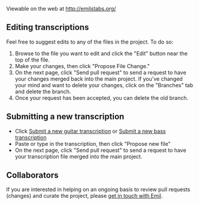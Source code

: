 Viewable on the web at http://emilstabs.org/

## Editing transcriptions

Feel free to suggest edits to any of the files in the project.  To do so: 

1. Browse to the file you want to edit and click the "Edit" button near the top of the file.  
2. Make your changes, then click "Propose File Change." 
3. On the next page, click "Send pull request" to send a request to have your changes merged back into the main project. If you've changed your mind and want to delete your changes, click on the "Branches" tab and delete the branch.
4. Once your request has been accepted, you can delete the old branch.

## Submitting a new transcription


- Click [Submit a new guitar transcription](https://github.com/ehedaya/emilstabs.org/new/master/tabs) or [Submit a new bass transcription](https://github.com/ehedaya/emilstabs.org/new/master/bass)
- Paste or type in the transcription, then click "Propose new file"
- On the next page, click "Send pull request" to send a request to have your transcription file merged into the main project.


## Collaborators

If you are interested in helping on an ongoing basis to review pull requests (changes) and curate the project, please [get in touch with Emil](https://github.com/ehedaya).